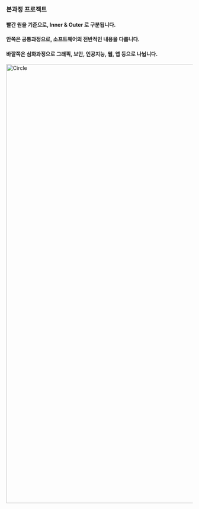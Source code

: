 ### 본과정 프로젝트 

#### 빨간 원을 기준으로, Inner & Outer 로 구분됩니다.
#### 안쪽은 공통과정으로, 소프트웨어의 전반적인 내용을 다룹니다.
#### 바깥쪽은 심화과정으로 그래픽, 보안, 인공지능, 웹, 앱 등으로 나뉩니다.

<img width="1187" alt="Circle" src="https://github.com/SeongMinJin/42seoul/assets/73181329/0e29f7db-981a-4e62-8f4a-6857bb33a414">
